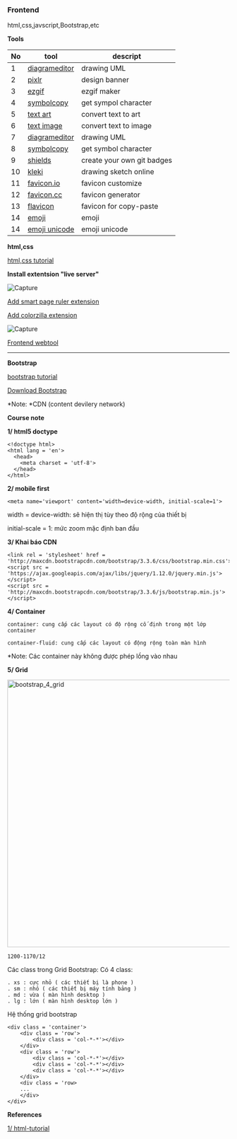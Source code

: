### Frontend
html,css,javscript,Bootstrap,etc

**Tools**

|No|tool|descript|
|---|---|---|
|1|[diagrameditor](https://www.diagrameditor.com/)|drawing UML|
|2|[pixlr](https://pixlr.com/vn/x/)|design banner|
|3|[ezgif](https://ezgif.com/maker)|ezgif maker|
|4|[symbolcopy](https://www.symbolcopy.com/)|get sympol character|
|5|[text art](https://patorjk.com/software/taag/#p=display&f=Graffiti&t=Type%20Something%20)|convert text to art|
|6|[text image](https://shields.io/](https://www.text-image.com/))|convert text to image|
|7|[diagrameditor](https://www.diagrameditor.com/)|drawing UML|
|8|[symbolcopy](https://www.symbolcopy.com/)|get symbol character|
|9|[shields](https://shields.io/)|create your own git badges|
|10|[kleki](https://kleki.com/)|drawing sketch online|
|11|[favicon.io](https://favicon.io/favicon-generator/)|favicon customize|
|12|[favicon.cc](https://www.favicon.cc/)|favicon generator|
|13|[flavicon](https://www.flaticon.com/free-icons/copy)|favicon for copy-paste|
|14|[emoji](https://getemoji.com/)|emoji|
|14|[emoji unicode]([https://getemoji.com/](https://unicode.org/emoji/charts/full-emoji-list.html))|emoji unicode

**html,css**

[html,css tutorial](https://www.youtube.com/watch?v=R6plN3FvzFY&list=PL_-VfJajZj0U9nEXa4qyfB4U5ZIYCMPlz)

**Install extentsion "live server"**

![Capture](https://user-images.githubusercontent.com/73679364/139242953-feafce99-6d65-4d81-8584-475e82dd3189.PNG)
 
[Add smart page ruler extension](https://chrome.google.com/webstore/detail/smart-page-ruler/nmibbjghlmdiafjolcphdggihcbcedmg)

[Add colorzilla extension](https://chrome.google.com/webstore/detail/colorzilla/bhlhnicpbhignbdhedgjhgdocnmhomnp?hl=vi)

![Capture](https://user-images.githubusercontent.com/73679364/139242665-7e4f4885-f277-40ea-90d4-256867003e12.PNG)

[Frontend webtool](http://cactus.io/resources/toolbox/html-arrow-symbol-codes)
_______

**Bootstrap**

[bootstrap tutorial](https://www.youtube.com/watch?v=-bbE-eUvYTI&list=PLxF76yfppeZY9Nn90xAAnA04AvzBiS9zA)

[Download Bootstrap](https://getbootstrap.com/docs/5.1/getting-started/download/)

*Note: *CDN (content devilery network)

**Course note**

**1/ html5 doctype**

    <!doctype html>
    <html lang = 'en'>
      <head>
        <meta charset = 'utf-8'>
      </head>
    </html>

**2/ mobile first**
    
    <meta name='viewport' content='width=device-width, initial-scale=1'>
    
   width = device-width: sẽ hiện thị tùy theo độ rộng của thiết bị
   
   initial-scale = 1: mức zoom mặc định ban đầu
   
**3/ Khai báo CDN**

    <link rel = 'stylesheet' href = 'http://maxcdn.bootstrapcdn.com/bootstrap/3.3.6/css/bootstrap.min.css'>
    <script src = 'https://ajax.googleapis.com/ajax/libs/jquery/1.12.0/jquery.min.js'></script>
    <script src = 'http://maxcdn.bootstrapcdn.com/bootstrap/3.3.6/js/bootstrap.min.js'></script>
    
**4/ Container**
    
    container: cung cấp các layout có độ rộng cố định trong một lớp container
    
    container-fluid: cung cấp các layout có động rộng toàn màn hình
    
   *Note: Các container này không được phép lồng vào nhau
   
**5/ Grid**

<img width="605" alt="bootstrap_4_grid" src="https://user-images.githubusercontent.com/73679364/139051320-8e992b27-7951-471c-88c7-e3d570dbf651.png">

    1200-1170/12
    
Các class trong Grid Bootstrap: Có 4 class:

    . xs : cực nhỏ ( các thiết bị là phone )
    . sm : nhỏ ( các thiết bị máy tính bảng )
    . md : vừa ( màn hình desktop )
    . lg : lớn ( màn hình desktop lớn )
   
Hệ thống grid bootstrap

    <div class = 'container'>
        <div class = 'row'>
            <div class = 'col-*-*'></div>
        </div>
        <div class = 'row'>
            <div class = 'col-*-*'></div>
            <div class = 'col-*-*'></div>
            <div class = 'col-*-*'></div>
        </div>
        <div class = 'row>
        ...
        </div>
    </div>
 
 **References**
 
[1/ html-tutorial](https://www.w3schools.com/html/default.asp)
        
